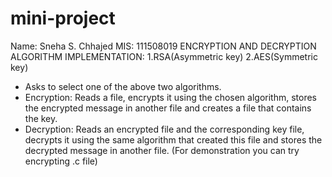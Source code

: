 # mini-project
Name: Sneha S. Chhajed
MIS: 111508019
ENCRYPTION AND DECRYPTION ALGORITHM IMPLEMENTATION:
1.RSA(Asymmetric key)
2.AES(Symmetric key)
* Asks to select one of the above two algorithms.
* Encryption: Reads a file, encrypts it using the chosen algorithm, stores the encrypted message in another file and creates a file that contains the key.
* Decryption: Reads an encrypted file and the corresponding key file, decrypts it using the same algorithm that created this file and stores the decrypted message in another file.
(For demonstration you can try encrypting .c file)
